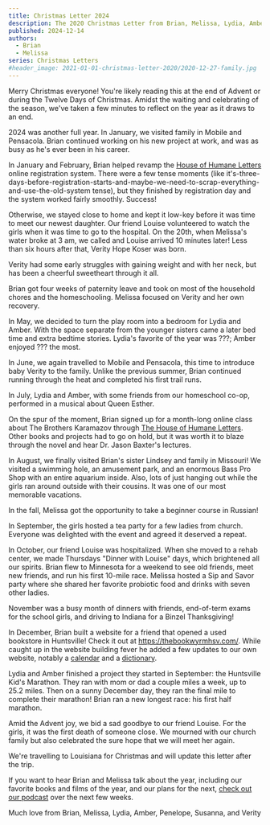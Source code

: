 ```yaml
---
title: Christmas Letter 2024
description: The 2020 Christmas Letter from Brian, Melissa, Lydia, Amber, Penny, Susanna, and Verity Koser
published: 2024-12-14
authors:
  - Brian
  - Melissa
series: Christmas Letters
#header_image: 2021-01-01-christmas-letter-2020/2020-12-27-family.jpg
---
```


Merry Christmas everyone! You're likely reading this at the end of Advent or during the Twelve Days of Christmas. Amidst the waiting and celebrating of the season, we've taken a few minutes to reflect on the year as it draws to an end.

2024 was another full year. In January, we visited family in Mobile and Pensacola. Brian continued working on his new project at work, and was as busy as he's ever been in his career.

In January and February, Brian helped revamp the [House of Humane Letters](https://houseofhumaneletters.com/) online registration system. There were a few tense moments (like it's-three-days-before-registration-starts-and-maybe-we-need-to-scrap-everything-and-use-the-old-system tense), but they finished by registration day and the system worked fairly smoothly. Success!

Otherwise, we stayed close to home and kept it low-key before it was time to meet our newest daughter. Our friend Louise volunteered to watch the girls when it was time to go to the hospital. On the 20th, when Melissa's water broke at 3 am, we called and Louise arrived 10 minutes later! Less than six hours after that, Verity Hope Koser was born.

Verity had some early struggles with gaining weight and with her neck, but has been a cheerful sweetheart through it all.

Brian got four weeks of paternity leave and took on most of the household chores and the homeschooling. Melissa focused on Verity and her own recovery.

In May, we decided to turn the play room into a bedroom for Lydia and Amber. With the space separate from the younger sisters came a later bed time and extra bedtime stories. Lydia's favorite of the year was ???; Amber enjoyed ??? the most.

In June, we again travelled to Mobile and Pensacola, this time to introduce baby Verity to the family. Unlike the previous summer, Brian continued running through the heat and completed his first trail runs.

In July, Lydia and Amber, with some friends from our homeschool co-op, performed in a musical about Queen Esther.

On the spur of the moment, Brian signed up for a month-long online class about The Brothers Karamazov through [The House of Humane Letters](https://houseofhumaneletters.com/). Other books and projects had to go on hold, but it was worth it to blaze through the novel and hear Dr. Jason Baxter's lectures.

In August, we finally visited Brian's sister Lindsey and family in Missouri! We visited a swimming hole, an amusement park, and an enormous Bass Pro Shop with an entire aquarium inside. Also, lots of just hanging out while the girls ran around outside with their cousins. It was one of our most memorable vacations.

In the fall, Melissa got the opportunity to take a beginner course in Russian!

In September, the girls hosted a tea party for a few ladies from church. Everyone was delighted with the event and agreed it deserved a repeat.

In October, our friend Louise was hospitalized. When she moved to a rehab center, we made Thursdays "Dinner with Louise" days, which brightened all our spirits. Brian flew to Minnesota for a weekend to see old friends, meet new friends, and run his first 10-mile race. Melissa hosted a Sip and Savor party where she shared her favorite probiotic food and drinks with seven other ladies.

November was a busy month of dinners with friends, end-of-term exams for the school girls, and driving to Indiana for a Binzel Thanksgiving!

In December, Brian built a website for a friend that opened a used bookstore in Huntsville! Check it out at https://thebookwyrmhsv.com/. While caught up in the website building fever he added a few updates to our own website, notably a [calendar](https://koser.us/calendar) and a [dictionary](https://koser.us/dictionary).

Lydia and Amber finished a project they started in September: the Huntsville Kid's Marathon. They ran with mom or dad a couple miles a week, up to 25.2 miles. Then on a sunny December day, they ran the final mile to complete their marathon! Brian ran a new longest race: his first half marathon.

Amid the Advent joy, we bid a sad goodbye to our friend Louise. For the girls, it was the first death of someone close. We mourned with our church family but also celebrated the sure hope that we will meet her again.

We're travelling to Louisiana for Christmas and will update this letter after the trip.

If you want to hear Brian and Melissa talk about the year, including our favorite books and films of the year, and our plans for the next, [check out our podcast](https://koser.us/podcasts) over the next few weeks.

Much love from Brian, Melissa, Lydia, Amber, Penelope, Susanna, and Verity